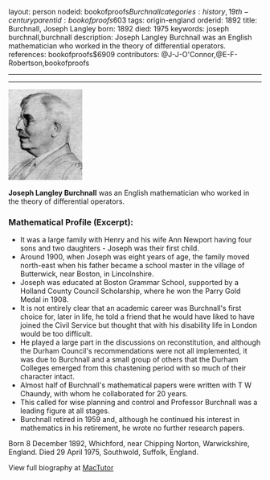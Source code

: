 layout: person
nodeid: bookofproofs$Burchnall
categories: history,19th-century
parentid: bookofproofs$603
tags: origin-england
orderid: 1892
title: Burchnall, Joseph Langley
born: 1892
died: 1975
keywords: joseph burchnall,burchnall
description: Joseph Langley Burchnall was an English mathematician who worked in the theory of differential operators.
references: bookofproofs$6909
contributors: @J-J-O'Connor,@E-F-Robertson,bookofproofs

---



---

![Burchnall.jpg](https://github.com/bookofproofs/bookofproofs.github.io/blob/main/_sources/_assets/images/portraits/Burchnall.jpg?raw=true)

**Joseph Langley Burchnall** was an English mathematician who worked in the theory of differential operators.

### Mathematical Profile (Excerpt):
* It was a large family with Henry and his wife Ann Newport having four sons and two daughters - Joseph was their first child.
* Around 1900, when Joseph was eight years of age, the family moved north-east when his father became a school master in the village of Butterwick, near Boston, in Lincolnshire.
* Joseph was educated at Boston Grammar School, supported by a Holland County Council Scholarship, where he won the Parry Gold Medal in 1908.
* It is not entirely clear that an academic career was Burchnall's first choice for, later in life, he told a friend that he would have liked to have joined the Civil Service but thought that with his disability life in London would be too difficult.
* He played a large part in the discussions on reconstitution, and although the Durham Council's recommendations were not all implemented, it was due to Burchnall and a small group of others that the Durham Colleges emerged from this chastening period with so much of their character intact.
* Almost half of Burchnall's mathematical papers were written with T W Chaundy, with whom he collaborated for 20 years.
* This called for wise planning and control and Professor Burchnall was a leading figure at all stages.
* Burchnall retired in 1959 and, although he continued his interest in mathematics in his retirement, he wrote no further research papers.

Born 8 December 1892, Whichford, near Chipping Norton, Warwickshire, England. Died 29 April 1975, Southwold, Suffolk, England.

View full biography at [MacTutor](https://mathshistory.st-andrews.ac.uk/Biographies/Burchnall/)
